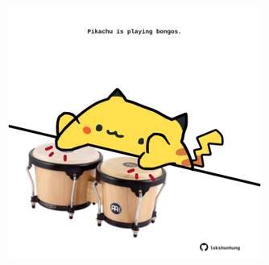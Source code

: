<!-- built at 25/04/2024, 13:00:44 UTC -->
<p align="center">
  <img width="500" height="500" src="./ReadmeImage.svg">
</p>
